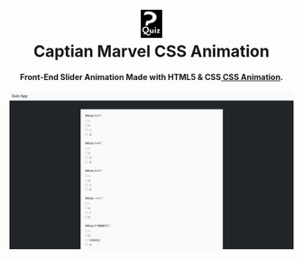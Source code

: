
<h1 align="center">
  <br>
  <a href="https://pabloasanch.github.io/Quiz-App/"><img height="50" src="https://github.com/PabloASanch/Quiz-App/blob/main/images.png"></img></a>
  <br>
  Captian Marvel CSS Animation
  <br>
</h1>

<h4 align="center">Front-End Slider Animation Made with HTML5 & CSS<a href="https://pabloasanch.github.io/Quiz-App/" target="_blank"> CSS Animation</a>.</h4>


![screenshot](https://github.com/PabloASanch/Quiz-App/blob/main/thumbnail.png)
